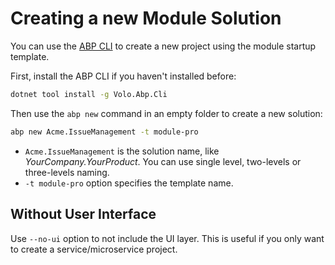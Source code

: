 # Creating a new Module Solution

You can use the [ABP CLI](../CLI.md) to create a new project using the module startup template.

First, install the ABP CLI if you haven't installed before:

```bash
dotnet tool install -g Volo.Abp.Cli
```

Then use the `abp new` command in an empty folder to create a new solution:

```bash
abp new Acme.IssueManagement -t module-pro
```

- `Acme.IssueManagement` is the solution name, like *YourCompany.YourProduct*. You can use single level, two-levels or three-levels naming.
- `-t module-pro` option specifies the template name.

## Without User Interface

Use `--no-ui` option to not include the UI layer. This is useful if you only want to create a service/microservice project.